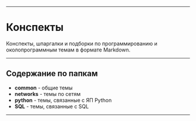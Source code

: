________________________________________________________________________

# Конспекты

Конспекты, шпаргалки и подборки по программированию и околопрограммным
темам в формате Markdown.
________________________________________________________________________

## Содержание по папкам

- **common** - общие темы
- **networks** - темы по сетям
- **python** - темы, связанные с ЯП Python
- **SQL** - темы, связанные с SQL
________________________________________________________________________
